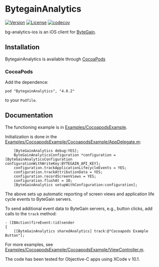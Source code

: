 # BytegainAnalytics
[![Version](https://img.shields.io/cocoapods/v/ByteaginAnalytics.svg?style=flat)](https://cocoapods.org//pods/BytegainAnalytics)
[![License](https://img.shields.io/cocoapods/l/BytegainAnalytics.svg?style=flat)](http://cocoapods.org/pods/BytegainAnalytics)
[![codecov](https://codecov.io/gh/segmentio/analytics-ios/branch/master/graph/badge.svg)](https://codecov.io/gh/segmentio/analytics-ios)

bg-analytics-ios is an iOS client for [ByteGain](https://bytegain.com).

## Installation

BytegainAnalytics is available through [CocoaPods](http://cocoapods.org)

### CocoaPods

Add the dependence:
```
pod "BytegainAnalytics", "4.0.2"
```
to your `Podfile`.

## Documentation

The functioning example is in [Examples/CocoapodsExample](./Examples/CocoapodsExample).

Initialization is done in the [Examples/CocoapodsExample/CocoapodsExample/AppDelegate.m](./Examples/CocoapodsExample/CocoapodsExample/AppDelegate.m):
```
    [ByteGainAnalytics debug:YES];
    ByteGainAnalyticsConfiguration *configuration = [ByteGainAnalyticsConfiguration configurationWithWriteKey:BYTEGAIN_API_KEY];
    configuration.trackApplicationLifecycleEvents = YES;
    configuration.trackAttributionData = YES;
    configuration.recordScreenViews = YES;
    configuration.flushAt = 10;
    [ByteGainAnalytics setupWithConfiguration:configuration];
```
The above sets up automatic reporting of screen views and application life cycle events to ByteGain servers.

To send additional event data to ByteGain servers, e.g., button clicks, add calls to the `track` method:
```
- (IBAction)fireEvent:(id)sender
{
    [[ByteGainAnalytics sharedAnalytics] track:@"Cocoapods Example Button"];
```

For more examples, see [Examples/CocoapodsExample/CocoapodsExample/ViewController.m](./Examples/CocoapodsExample/CocoapodsExample/ViewController.m).

The code has been tested for Objective-C apps using XCode v 10.1.
